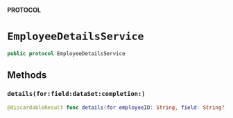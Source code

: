 **PROTOCOL**

# `EmployeeDetailsService`

```swift
public protocol EmployeeDetailsService
```

## Methods
### `details(for:field:dataSet:completion:)`

```swift
@discardableResult func details(for employeeID: String, field: String?, dataSet: String, completion: @escaping(Result<EmployeeDetails, Error>) -> Void) -> BCGAPICore.Operation?
```
